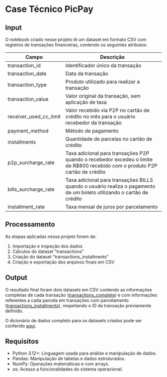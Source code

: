 # Case Técnico PicPay

## Input
O notebook criado nesse projeto lê um dataset em formato CSV com registros de transações financeiras, contendo os seguintes atributos:

| Campo                   | Descrição                                                                                                            |
|-------------------------|----------------------------------------------------------------------------------------------------------------------|
| transaction_id          | Identificador único da transação                                                                                   |
| transaction_date        | Data da transação                                                                                                   |
| transaction_type        | Produto utilizado para realizar a transação                                                                         |
| transaction_value       | Valor original da transação, sem aplicação de taxa                                                                  |
| receiver_used_cc_limit  | Valor recebido via P2P no cartão de crédito no mês para o usuário recebedor da transação                           |
| payment_method          | Método de pagamento                                                                                                 |
| installments            | Quantidade de parcelas no cartão de crédito                                                                         |
| p2p_surcharge_rate      | Taxa adicional para transações P2P quando o recebedor excedeu o limite de R$800 recebido com o produto P2P cartão de crédito |
| bills_surcharge_rate    | Taxa adicional para transações BILLS quando o usuário realiza o pagamento de um boleto utilizando o cartão de crédito |
| installment_rate        | Taxa mensal de juros por parcelamento                                                                               |

## Processamento
As etapas aplicadas nesse projeto forem de:
1. Importação e inspeção dos dados
2. Cálculos do dataset "transactions"
3. Criação do dataset "transactions_installments"
4. Criação e exportação dos arquivos finais em CSV

## Output
O resultado final foram dois datasets em CSV contendo as informações completas de cada transação ([transactions_complete](transactions_complete.csv)) e com informações referentes a cada parcela em transações com parcelamento ([transactions_installments](transactions_installments.csv)), respeitando o ID da transação previamente definido.

O dicionário de dados completo para os datasets criados pode ser conferido [aqui](material_de_apoio/Dicionario.xlsx).

## Requisitos
- Python 3.12+: Linguagem usada para análise e manipulação de dados.
- Pandas: Manipulação de tabelas e dados estruturados.
- NumPy: Operações matemáticas e com arrays.
- os: Acesso a funcionalidades do sistema operacional.